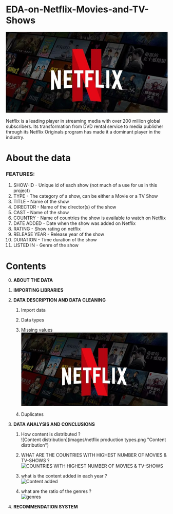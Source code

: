 # EDA-on-Netflix-Movies-and-TV-Shows

![Netflix](images/netflix.jpg "Netflix")

Netflix is a leading player in streaming media with over 200 million global subscribers. Its transformation from DVD rental service to media publisher through its Netflix Originals program has made it a dominant player in the industry.





# About the data

### FEATURES:

1. SHOW-ID - Unique id of each show (not much of a use for us in this project)
2. TYPE - The category of a show, can be either a Movie or a TV Show
3. TITLE - Name of the show
4. DIRECTOR - Name of the director(s) of the show
5. CAST - Name of the show
6. COUNTRY - Name of countries the show is available to watch on Netflix
7. DATE ADDED - Date when the show was added on Netflix
8. RATING - Show rating on netflix
9. RELEASE YEAR - Release year of the show
10. DURATION - Time duration of the show
11. LISTED IN - Genre of the show



# Contents
0. **ABOUT THE DATA**

1. **IMPORTING LIBRARIES**

2. **DATA DESCRIPTION AND DATA CLEANING**

    1. Import data

    2. Data types

    3. Missing values
        ![Netflix](images/netflix.jpg "Netflix")
    4. Duplicates

3. **DATA ANALYSIS AND CONCLUSIONS**

    1. How content is distributed ?  
        ![Content distribution](images/netflix production types.png "Content distribution")

    2. WHAT ARE THE COUNTRIES WITH HIGHEST NUMBER OF MOVIES & TV-SHOWS ?  
        ![COUNTRIES WITH HIGHEST NUMBER OF MOVIES & TV-SHOWS](images/netflix_countries.png "COUNTRIES WITH HIGHEST NUMBER OF MOVIES & TV-SHOWS")

    3. what is the content added in each year ?  
        ![Content added](images/netflix_conent_added.png "Content added")

    4. what are the ratio of the genres ?  
        ![genres](images/netflix_genres.png "genres")

4. **RECOMMENDATION SYSTEM**

